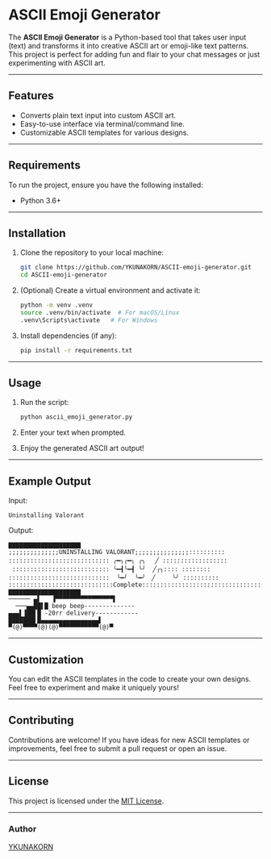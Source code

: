 # ASCII Emoji Generator

The **ASCII Emoji Generator** is a Python-based tool that takes user input (text) and transforms it into creative ASCII art or emoji-like text patterns. This project is perfect for adding fun and flair to your chat messages or just experimenting with ASCII art.

---

## Features
- Converts plain text input into custom ASCII art.
- Easy-to-use interface via terminal/command line.
- Customizable ASCII templates for various designs.

---

## Requirements

To run the project, ensure you have the following installed:

- Python 3.6+

---

## Installation

1. Clone the repository to your local machine:
   ```bash
   git clone https://github.com/YKUNAKORN/ASCII-emoji-generator.git
   cd ASCII-emoji-generator
   ```

2. (Optional) Create a virtual environment and activate it:
   ```bash
   python -m venv .venv
   source .venv/bin/activate  # For macOS/Linux
   .venv\Scripts\activate   # For Windows
   ```

3. Install dependencies (if any):
   ```bash
   pip install -r requirements.txt
   ```

---

## Usage

1. Run the script:
   ```bash
   python ascii_emoji_generator.py
   ```

2. Enter your text when prompted.

3. Enjoy the generated ASCII art output!

---

## Example Output

Input:
```
Uninstalling Valorant
```

Output:
```
▇▇▇▇▇▇▇▇▇▇▇▇▇▇▇▇▇▇▇▇
;;;;;;;;;;;;;;UNINSTALLING VALORANT;;;;;;;;;;;;;;;::::::::::
:::::::::::::::::::::::::::: ╭━╮╭━╮ ╭╮ 　╱ ::::::::::::::::::　　　
 ::::::::::::::::::::::::::: ╰━┫╰━┫ ╰╯  ╱╭╮:::: ::::::::　　
::::::::::::::::::::::::::::  ╰━╯  ╰━╯　╱　   ╰╯ ::::::::::　　　　　　
:::::::::::::::::::::::::::::Complete:::::::::::::::::::::::::::::::::::::::::::::
▇▇▇▇▇▇▇▇▇▇▇▇▇▇▇▇▇▇▇▇
────── ▄▌   ▐▀▀▀▀▀▀▀▀▀▀▀▀▀▀▀▀▌
  ───▄▄██▌█ beep beep--------------
▄▄▄▌▐██▌█ -20rr delivery------------
███████▌█▄▄▄▄▄▄▄▄▄▄▄▄▄▄▄▄▌
▀(@)▀▀▀▀(@)(@)▀▀▀▀▀▀▀▀▀▀▀(@)▀
```

---

## Customization

You can edit the ASCII templates in the code to create your own designs. Feel free to experiment and make it uniquely yours!

---

## Contributing

Contributions are welcome! If you have ideas for new ASCII templates or improvements, feel free to submit a pull request or open an issue.

---

## License

This project is licensed under the [MIT License](LICENSE).

---

### Author
[YKUNAKORN](https://github.com/YKUNAKORN)
